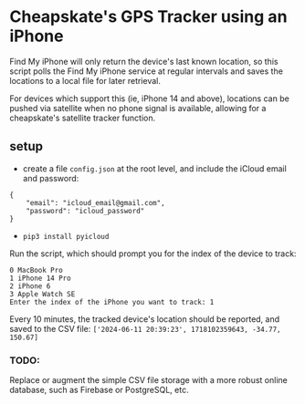 # Cheapskate's GPS Tracker using an iPhone

Find My iPhone will only return the device's last known location, so this script polls the Find My iPhone service at regular intervals and saves the locations to a local file for later retrieval.

For devices which support this (ie, iPhone 14 and above), locations can be pushed via satellite when no phone signal is available, allowing for a cheapskate's satellite tracker function.

## setup

 - create a file `config.json` at the root level, and include the iCloud email and password:

```
{
    "email": "icloud_email@gmail.com",
    "password": "icloud_password"
}
```

 - `pip3 install pyicloud`

Run the script, which should prompt you for the index of the device to track:

```
0 MacBook Pro
1 iPhone 14 Pro
2 iPhone 6
3 Apple Watch SE
Enter the index of the iPhone you want to track: 1
```

Every 10 minutes, the tracked device's location should be reported, and saved to the CSV file:
`['2024-06-11 20:39:23', 1718102359643, -34.77, 150.67]`

### TODO:

Replace or augment the simple CSV file storage with a more robust online database, such as Firebase or PostgreSQL, etc.      
